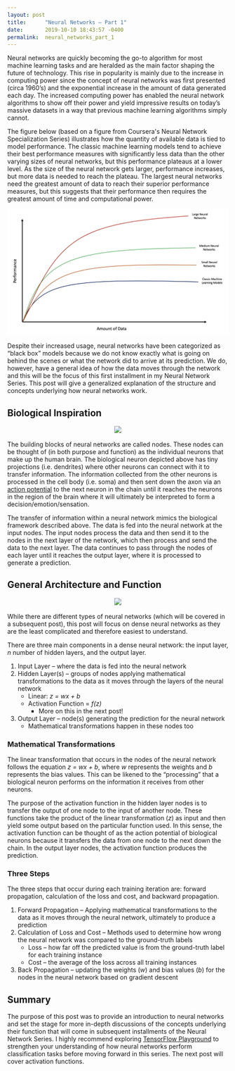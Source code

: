 ```yaml
---
layout: post
title:      "Neural Networks – Part 1"
date:       2019-10-10 18:43:57 -0400
permalink:  neural_networks_part_1
---
```



Neural networks are quickly becoming the go-to algorithm for most machine learning tasks and are heralded as the main factor shaping the future of technology. This rise in popularity is mainly due to the increase in computing power since the concept of neural networks was first presented (circa 1960’s) and the exponential increase in the amount of data generated each day. The increased computing power has enabled the neural network algorithms to show off their power and yield impressive results on today’s massive datasets in a way that previous machine learning algorithms simply cannot. 

The figure below (based on a figure from Coursera's Neural Network Specialization Series) illustrates how the quantity of available data is tied to model performance. The classic machine learning models tend to achieve their best performance measures with significantly less data than the other varying sizes of neural networks, but this performance plateaus at a lower level. As the size of the neural network gets larger, performance increases, but more data is needed to reach the plateau. The largest neural networks need the greatest amount of data to reach their superior performance measures, but this suggests that their performance then requires the greatest amount of time and computational power.

<p align="center">
<img src="https://raw.githubusercontent.com/kpokrass/blog_images/master/NN_performance_curve.png" width="600">
</p>

Despite their increased usage, neural networks have been categorized as “black box” models because we do not know exactly what is going on behind the scenes or what the network did to arrive at its prediction. We do, however, have a general idea of how the data moves through the network and this will be the focus of this first installment in my Neural Network Series. This post will give a generalized explanation of the structure and concepts underlying how neural networks work.

## Biological Inspiration

<p align="center">
<img src="https://scx1.b-cdn.net/csz/news/800/2018/2-whyareneuron.jpg">
</p>

The building blocks of neural networks are called nodes. These nodes can be thought of (in both purpose and function) as the individual neurons that make up the human brain. The biological neuron depicted above has tiny projections (i.e. dendrites) where other neurons can connect with it to transfer information. The information collected from the other neurons is processed in the cell body (i.e. soma) and then sent down the axon via an [action potential]( https://en.wikipedia.org/wiki/Action_potential) to the next neuron in the chain until it reaches the neurons in the region of the brain where it will ultimately be interpreted to form a decision/emotion/sensation.

The transfer of information within a neural network mimics the biological framework described above. The data is fed into the neural network at the input nodes. The input nodes process the data and then send it to the nodes in the next layer of the network, which then process and send the data to the next layer. The data continues to pass through the nodes of each layer until it reaches the output layer, where it is processed to generate a prediction.

## General Architecture and Function
<p align="center">
<img src="https://www.i2tutorials.com/wp-content/uploads/2019/09/Deep-learning-40-i2tutorials.png">
</p>

While there are different types of neural networks (which will be covered in a subsequent post), this post will focus on dense neural networks as they are the least complicated and therefore easiest to understand.

There are three main components in a dense neural network: the input layer, _n_ number of hidden layers, and the output layer.

1. Input Layer – where the data is fed into the neural network
2. Hidden Layer(s) – groups of nodes applying mathematical transformations to the data as it moves through the layers of the neural network
	- Linear: _z = wx + b_
	- Activation Function = _f(z)_
		- More on this in the next post!
3. Output Layer – node(s) generating the prediction for the neural network
	- Mathematical transformations happen in these nodes too

### Mathematical Transformations

The linear transformation that occurs in the nodes of the neural network follows the equation _z = wx + b_, where _w_ represents the weights and _b_ represents the bias values. This can be likened to the “processing” that a biological neuron performs on the information it receives from other neurons.

The purpose of the activation function in the hidden layer nodes is to transfer the output of one node to the input of another node. These functions take the product of the linear transformation (_z_) as input and then yield some output based on the particular function used. In this sense, the activation function can be thought of as the action potential of biological neurons because it transfers the data from one node to the next down the chain. In the output layer nodes, the activation function produces the prediction.

### Three Steps 

The three steps that occur during each training iteration are: forward propagation, calculation of the loss and cost, and backward propagation.

1. Forward Propagation – Applying mathematical transformations to the data as it moves through the neural network, ultimately to produce a prediction
2. Calculation of Loss and Cost – Methods used to determine how wrong the neural network was compared to the ground-truth labels
	- Loss – how far off the predicted value is from the ground-truth label for each training instance
	- Cost – the average of the loss across all training instances
3. Back Propagation – updating the weights (_w_) and bias values (_b_) for the nodes in the neural network based on gradient descent


## Summary 

The purpose of this post was to provide an introduction to neural networks and set the stage for more in-depth discussions of the concepts underlying their function that will come in subsequent installments of the Neural Network Series. I highly recommend exploring [TensorFlow Playground]( https://playground.tensorflow.org/#activation=tanh&batchSize=10&dataset=circle&regDataset=reg-plane&learningRate=0.03&regularizationRate=0&noise=0&networkShape=4,2&seed=0.91468&showTestData=false&discretize=false&percTrainData=50&x=true&y=true&xTimesY=false&xSquared=false&ySquared=false&cosX=false&sinX=false&cosY=false&sinY=false&collectStats=false&problem=classification&initZero=false&hideText=false) to strengthen your understanding of how neural networks perform classification tasks before moving forward in this series. The next post will cover activation functions.

